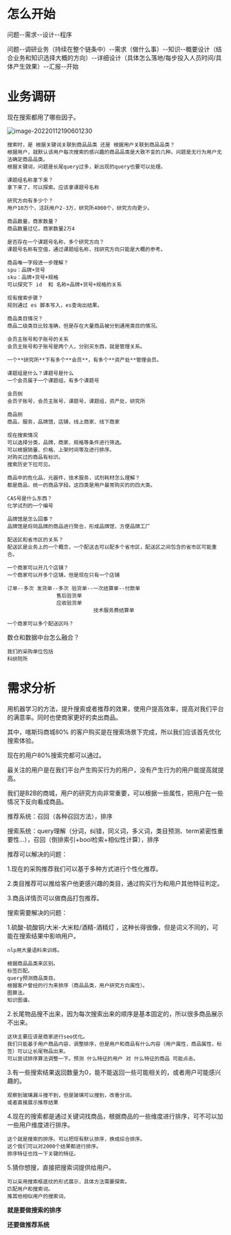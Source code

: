 # 怎么开始

问题--需求--设计--程序

问题--调研业务（持续在整个链条中）--需求（做什么事）--知识--概要设计（结合业务和知识选择大概的方向）--详细设计（具体怎么落地/每步投入人员时间/具体产生效果）--汇报--开始



# 业务调研

现在搜索都用了哪些因子。

![image-20220112190601230](picture/image-20220112190601230.png)

```
搜索时，是 根据关键词关联到商品品类 还是 根据用户关联到商品品类？
根据用户，就默认该用户每次搜索的感兴趣的商品品类是大致不变的几种。问题是无行为用户无法确定商品品类。
根据关键词，问题是长尾query过多，新出现的query也要可以处理。
```

```
课题组名称拿下来？
拿下来了，可以探索。应该拿课题号名称
```

```
研究方向有多少个？
用户10万个，活跃用户2-3万，研究所4000个，研究方向更少。
```

```
商品数量，商家数量？
商品数量过亿，商家数量2万4
```

```
是否存在一个课题号名称，多个研究方向？
课题号名称有空值，通过课题组名称，找研究方向只能是大概的参考。
```

```
商品唯一字段进一步理解？
spu：品牌+货号
sku：品牌+货号+规格
可以探究下 id  和 名称+品牌+货号+规格的关系
```

```
现有搜索步骤？
规则通过 es 脚本写入，es查询出结果。
```

```
商品类目情况？
商品二级类目比较准确，但是存在大量商品被分到通用类目的情况。
```

```
会员主账号和子账号的关系
会员主账号和子账号是两个人，分别买东西，就是管理关系。
```

```
一个**研究所**下有多个**会员**，有多个**资产处**管理会员。
```

```
课题组是什么？课题号是什么
一个会员属于一个课题组，有多个课题号
```

```
会员侧
会员子账号，会员主账号，课题号，课题组，资产处，研究所
```

```
商品侧
商品，服务，品牌馆，店铺，线上商家、线下商家
```

```
现在搜索情况
可以选择分类，品牌，商家、规格等条件进行筛选。
可以根据销量、价格、上架时间等及进行排序。
对购买过的商品有标识。
搜索历史下拉可见。
```

```
商品中的危化品，元器件，技术服务，试剂耗材怎么理解？
都是商品，统一的商品字段。这四类是用户最常购买的的四大类。
```

```
CAS号是什么东西？
化学试剂的一个编号
```

```
品牌馆是怎么回事？
品牌馆是将同品牌的商品进行聚合，形成品牌馆，方便品牌工厂
```

```
配送区和省市区的关系？
配送区是业务上的一个概念，一个配送去可以配多个省市区，配送区之间包含的省市区可能重合。
```

```
一个商家可以开几个店铺？
一个商家可以开多个店铺，但是现在只有一个店铺
```

```
订单--多次 发货单--多次 验货单--一次结算单--付款单
				售后验货单
				应收验货单
							技术服务费结算单
```

```
一个商家可以多个配送区吗？

```

数仓和数据中台怎么融合？



```
我们的采购单位包括
科研院所

```





















# 需求分析

用机器学习的方法，提升搜索或者推荐的效果，使用户提高效率，提高对我们平台的满意率。同时也使商家更好的卖出商品。

其中，喀斯玛商城80% 的客户购买是在搜索场景下完成，所以我们应该首先优化搜索体验。

现在的用户80%搜索完都可以通过。

最关注的用户是在我们平台产生购买行为的用户，没有产生行为的用户能提高就提高。

我们是B2B的商城，用户的研究方向非常重要，可以根据一些属性，把用户在一些情况下反向看成商品。



推荐系统：召回（各种召回方法），排序

搜索系统：query理解（分词，纠错，同义词，多义词，类目预测、term紧密性重要性...），召回（倒排索引+bool检索+相似性计算），排序



推荐可以解决的问题：

1.现在的采购推荐我们可以基于多种方式进行个性化推荐。

2.类目推荐可以推给客户他更感兴趣的类目，通过购买行为和用户其他特征判定。

3.商品详情页可以做商品打包推荐。



搜索需要解决的问题：

1.硫酸-硫酸铜/大米-大米粒/酒精-酒精灯 ，这种长得很像，但是词义不同的，可能在搜索结果中影响用户。

```
nlp用大量语料来训练。

根据商品品类来区别。
标签匹配。
query预测商品类目。
根据客户曾经的行为来排序（商品品类，用户研究方向属性）。
图算法。
知识图谱。
```

2.长尾物品搜不出来，因为每次搜索出来的顺序是基本固定的，所以很多商品展示不出来。

```
这块主要应该是商家进行seo优化。
我们只能基于用户商品内容，调整排序，但是用户和商品有什么内容（用户属性，商品属性，标签）可以让长尾物品出来。
可以尝试排序算法调整一下。预测 什么特征的用户 对 什么特征的商品 可能点击。
```

3.有一些搜索结果返回数量为0，能不能返回一些可能相关的，或者用户可能感兴趣的。

```
观察到玻璃漏斗搜不到，但是玻璃可以搜到，改善分词。
或者直接展示推荐结果
```

4.现在的搜索都是通过关键词找商品，根据商品的一些维度进行排序，可不可以加一些用户维度进行排序。

```
这个就是搜索的排序。可以把现有默认排序，换成综合排序。
这个我们可以对2000个结果都进行排序。
排序特征也找一下关键的特征。
```

5.猜你想搜，直接把搜索词提供给用户。

```
可以采用搜索框底纹的形式展示，具体方法需要探索。
匹配用户和搜索词。
推其他相似用户的搜索词，
```



**就是要做搜索的排序**

**还要做推荐系统**











































